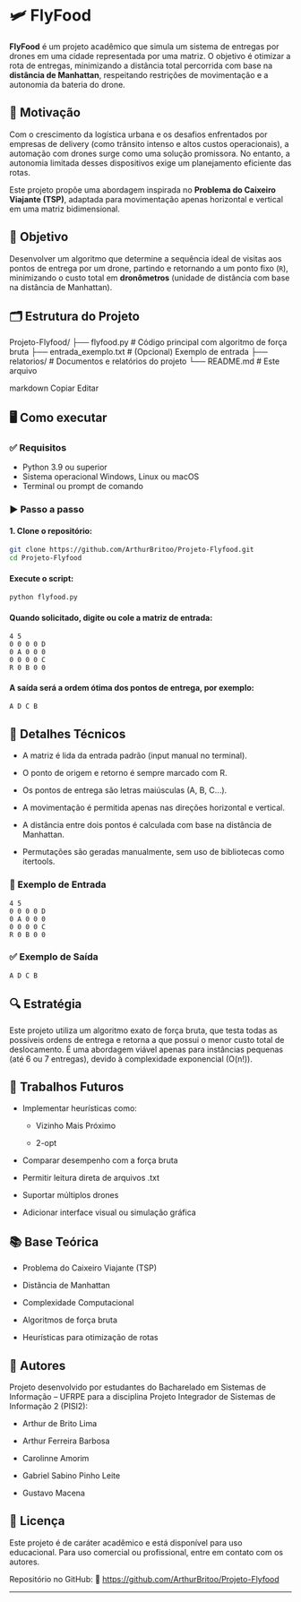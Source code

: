 # 🛩️ FlyFood

**FlyFood** é um projeto acadêmico que simula um sistema de entregas por drones em uma cidade representada por uma matriz. O objetivo é otimizar a rota de entregas, minimizando a distância total percorrida com base na **distância de Manhattan**, respeitando restrições de movimentação e a autonomia da bateria do drone.

## 📌 Motivação

Com o crescimento da logística urbana e os desafios enfrentados por empresas de delivery (como trânsito intenso e altos custos operacionais), a automação com drones surge como uma solução promissora. No entanto, a autonomia limitada desses dispositivos exige um planejamento eficiente das rotas.

Este projeto propõe uma abordagem inspirada no **Problema do Caixeiro Viajante (TSP)**, adaptada para movimentação apenas horizontal e vertical em uma matriz bidimensional.

## 🎯 Objetivo

Desenvolver um algoritmo que determine a sequência ideal de visitas aos pontos de entrega por um drone, partindo e retornando a um ponto fixo (`R`), minimizando o custo total em **dronômetros** (unidade de distância com base na distância de Manhattan).

## 🗂️ Estrutura do Projeto

Projeto-Flyfood/
├── flyfood.py # Código principal com algoritmo de força bruta
├── entrada_exemplo.txt # (Opcional) Exemplo de entrada
├── relatorios/ # Documentos e relatórios do projeto
└── README.md # Este arquivo

markdown
Copiar
Editar

## 🖥️ Como executar

### ✅ Requisitos

- Python 3.9 ou superior
- Sistema operacional Windows, Linux ou macOS
- Terminal ou prompt de comando

### ▶️ Passo a passo

#### 1. Clone o repositório:

```bash
git clone https://github.com/ArthurBritoo/Projeto-Flyfood.git
cd Projeto-Flyfood
```
#### Execute o script:
```bash
python flyfood.py
```
#### Quando solicitado, digite ou cole a matriz de entrada:
```code
4 5
0 0 0 0 D
0 A 0 0 0
0 0 0 0 C
R 0 B 0 0
```
#### A saída será a ordem ótima dos pontos de entrega, por exemplo:

```code
A D C B
```
## 🔧 Detalhes Técnicos
- A matriz é lida da entrada padrão (input manual no terminal).

- O ponto de origem e retorno é sempre marcado com R.

- Os pontos de entrega são letras maiúsculas (A, B, C...).

- A movimentação é permitida apenas nas direções horizontal e vertical.

- A distância entre dois pontos é calculada com base na distância de Manhattan.

- Permutações são geradas manualmente, sem uso de bibliotecas como itertools.

### 🧪 Exemplo de Entrada
```code
4 5
0 0 0 0 D
0 A 0 0 0
0 0 0 0 C
R 0 B 0 0
```
### ✅ Exemplo de Saída
```code
A D C B
```
## 🔍 Estratégia
Este projeto utiliza um algoritmo exato de força bruta, que testa todas as possíveis ordens de entrega e retorna a que possui o menor custo total de deslocamento. É uma abordagem viável apenas para instâncias pequenas (até 6 ou 7 entregas), devido à complexidade exponencial (O(n!)).

## 🚧 Trabalhos Futuros
- Implementar heurísticas como:

  - Vizinho Mais Próximo

  - 2-opt

- Comparar desempenho com a força bruta

- Permitir leitura direta de arquivos .txt

- Suportar múltiplos drones

- Adicionar interface visual ou simulação gráfica

## 📚 Base Teórica
- Problema do Caixeiro Viajante (TSP)

- Distância de Manhattan

- Complexidade Computacional

- Algoritmos de força bruta

- Heurísticas para otimização de rotas

## 👥 Autores
Projeto desenvolvido por estudantes do Bacharelado em Sistemas de Informação – UFRPE para a disciplina Projeto Integrador de Sistemas de Informação 2 (PISI2):

- Arthur de Brito Lima

- Arthur Ferreira Barbosa

- Carolinne Amorim

- Gabriel Sabino Pinho Leite

- Gustavo Macena

## 📜 Licença
Este projeto é de caráter acadêmico e está disponível para uso educacional. Para uso comercial ou profissional, entre em contato com os autores.

Repositório no GitHub:
🔗 https://github.com/ArthurBritoo/Projeto-Flyfood

---









